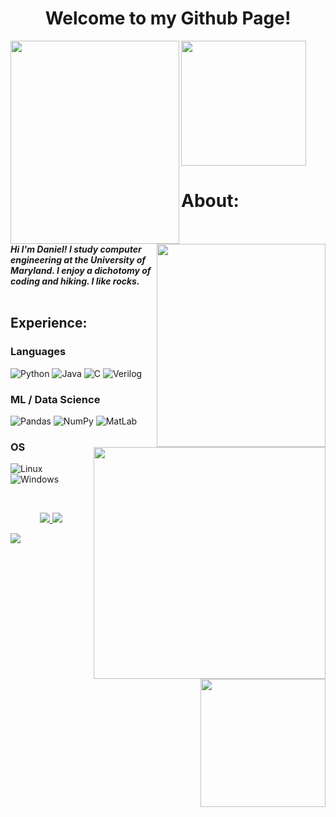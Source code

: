 <h1 align="center">Welcome to my Github Page!</h1>
<p>
  <img align="left" src="https://github.com/Daniel-Lamb/Thanks-for-visiting/assets/96439440/07e02d44-2ad7-473f-9147-3c597c71ec9b" width="270px" height="325px">
  <img align="right" src="https://github.com/Daniel-Lamb/Thanks-for-visiting/assets/96439440/07e02d44-2ad7-473f-9147-3c597c71ec9b" width="270px" height="325px">
  <img align="center" src="https://github.com/Daniel-Lamb/Thanks-for-visiting/assets/96439440/41d81fcb-ced3-43ce-b2e7-fc56622172cc" width="200px">
</p>

# About:
<p>
  <img align="right" src="https://github.com/Daniel-Lamb/Thanks-for-visiting/assets/96439440/b003cb40-f821-4b3f-935a-95f39b2a3608" width="371px">  
  <br>
  <i><b>Hi I'm Daniel!  I study computer engineering at the University of Maryland.  I enjoy a dichotomy of coding and hiking.  I like rocks.  </b></i>
  <br><br>

  <h2 align="left">Experience:</h2>
</p>

### Languages
![Python](https://img.shields.io/badge/python-green?style=for-the-badge&logo=python)
![Java](https://img.shields.io/badge/java-green?style=for-the-badge&logo=openjdk)
![C](https://img.shields.io/badge/c-green?style=for-the-badge)
![Verilog](https://img.shields.io/badge/Verilog-green?style=for-the-badge)

<img align="right" src="https://media2.giphy.com/media/FlPJcTplkfefDCKq2b/giphy.gif?cid=ecf05e47pwbaog6dnk7ns7ngbnfn7yk1b1fmkvvzorgj3cx4&ep=v1_gifs_related&rid=giphy.gif&ct=g" width="200px" height="205px">

### ML / Data Science
![Pandas](https://img.shields.io/badge/pandas-green?style=for-the-badge&logo=pandas)
![NumPy](https://img.shields.io/badge/numpy-green?style=for-the-badge&logo=numpy)
![MatLab](https://img.shields.io/badge/MatLab-green?style=for-the-badge)

### OS

![Linux](https://img.shields.io/badge/linux-green?style=for-the-badge&logo=Linux)
![Windows](https://img.shields.io/badge/Windows-green?style=for-the-badge&logo=Windows)

<br>
<p align="center">
  <a href="https://www.linkedin.com/in/daniel--lamb/">
    <img src="https://github-production-user-asset-6210df.s3.amazonaws.com/96439440/241527087-fd261112-2706-441f-8724-7bca296bc2f2.png" />
  </a>
  <a href="https://portfolium.com/Daniel_Lamb">
    <img src="https://github-production-user-asset-6210df.s3.amazonaws.com/96439440/241527354-1bcb6c22-7625-4ab7-b0a1-60a5abb07ee4.png" />
  </a>
  
  [![](https://github-production-user-asset-6210df.s3.amazonaws.com/96439440/241527087-fd261112-2706-441f-8724-7bca296bc2f2.png)](https://www.linkedin.com/in/daniel--lamb/)
</p>
